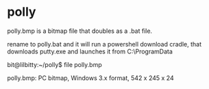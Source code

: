 # polly

polly.bmp is a bitmap file that doubles as a .bat file.

rename to polly.bat and it will run a powershell download cradle, that downloads putty.exe and launches it from C:\ProgramData

bit@lilbitty:~/polly$ file polly.bmp

polly.bmp: PC bitmap, Windows 3.x format, 542 x 245 x 24
